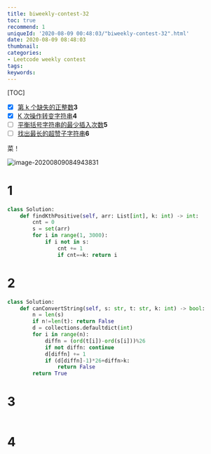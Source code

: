 ```yaml
---
title: biweekly-contest-32
toc: true
recommend: 1
uniqueId: '2020-08-09 00:48:03/"biweekly-contest-32".html'
date: 2020-08-09 08:48:03
thumbnail:
categories:
- Leetcode weekly contest
tags:
keywords:
---
```


[TOC]

- [x] [第 k 个缺失的正整数](https://leetcode-cn.com/problems/kth-missing-positive-number/)**3**
- [x] [K 次操作转变字符串](https://leetcode-cn.com/problems/can-convert-string-in-k-moves/)**4**
- [ ] [平衡括号字符串的最少插入次数](https://leetcode-cn.com/problems/minimum-insertions-to-balance-a-parentheses-string/)**5**
- [ ] [找出最长的超赞子字符串](https://leetcode-cn.com/problems/find-longest-awesome-substring/)**6**

菜！

![image-20200809084943831](https://i.loli.net/2020/08/09/Bf1OwNyg4ojLp9z.png)

<!--more-->



# 1

```python
class Solution:
    def findKthPositive(self, arr: List[int], k: int) -> int:
        cnt = 0
        s = set(arr)
        for i in range(1, 3000):
            if i not in s:
                cnt += 1
                if cnt==k: return i
```

# 2

```python
class Solution:
    def canConvertString(self, s: str, t: str, k: int) -> bool:
        n = len(s)
        if n!=len(t): return False
        d = collections.defaultdict(int)
        for i in range(n):
            diffn = (ord(t[i])-ord(s[i]))%26
            if not diffn: continue
            d[diffn] += 1
            if (d[diffn]-1)*26+diffn>k: 
                return False
        return True
```


# 3

```python

```


# 4

```python

```

